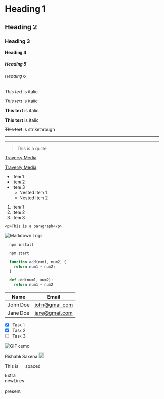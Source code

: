 <!-- Headings -->
# Heading 1
## Heading 2
### Heading 3
#### Heading 4
##### Heading 5
###### Heading 6

<!-- Italics -->
*This text* is italic

_This text_ is italic

<!-- Strong -->
**This text** is italic

__This text__ is italic

<!-- Strikethrough -->
~~This text~~ is strikethrough

<!-- Horizontal Rule -->

---
___

<!-- Blockquote -->
> This is a quote

<!-- Links -->
[Traversy Media](http://www.traversymedia.com)

[Traversy Media](http://www.traversymedia.com "Traversy Media")

<!-- UL -->
* Item 1
* Item 2
* Item 3
  * Nested Item 1
  * Nested Item 2

<!-- OL -->
1. Item 1
1. Item 2
1. Item 3

<!-- Inline Code Block -->
`<p>This is a paragraph</p>`

<!-- Images -->
![Markdown Logo](https://markdown-here.com/img/icon256.png)

<!-- Github Markdown -->

<!-- Code Blocks -->
```bash
  npm install

  npm start
```

```javascript
  function add(num1, num2) {
    return num1 + num2;
  }
```

```python
  def add(num1, num2):
    return num1 + num2
```

<!-- Tables -->
| Name     | Email          |
| -------- | -------------- |
| John Doe | john@gmail.com |
| Jane Doe | jane@gmail.com |

<!-- Task List -->
* [x] Task 1
* [x] Task 2
* [ ] Task 3

<!-- Add a GIF -->
![GIF demo](https://www.thisiscolossal.com/wp-content/uploads/2018/04/agif2opt.gif)


<!-- Add Image Link and set height and width -->
Rishabh Saxena  [<img src="https://cdn.worldvectorlogo.com/logos/linkedin-icon-2.svg" height="18" width="18"/>](https://www.linkedin.com/in/rishabh-saxena-972099147 "Rishabh's LinkedIn profile")   

<!-- To add white spaces -->
This is&nbsp;&nbsp;&nbsp;&nbsp;&nbsp;&nbsp;spaced.

<!-- To add new line -->
Extra
</br>
newLines
</br>
</br>
present.

